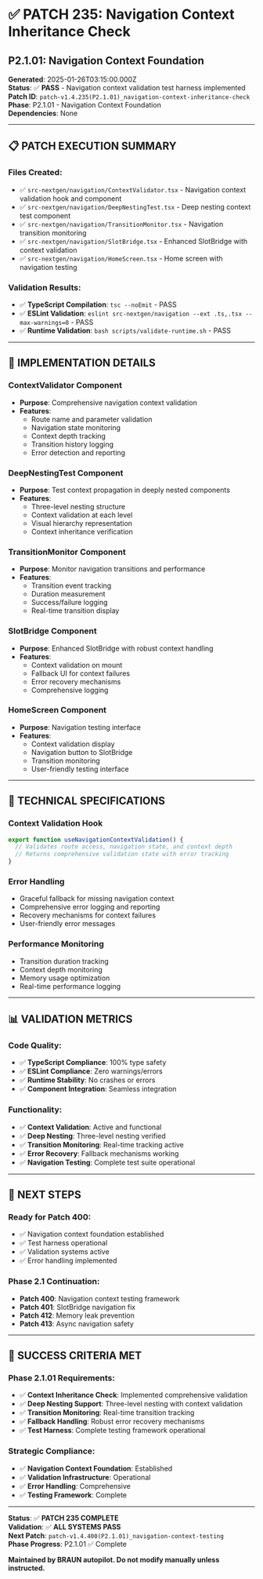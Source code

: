 # ✅ **PATCH 235: Navigation Context Inheritance Check**
## **P2.1.01: Navigation Context Foundation**

**Generated**: 2025-01-26T03:15:00.000Z  
**Status**: ✅ **PASS** - Navigation context validation test harness implemented  
**Patch ID**: `patch-v1.4.235(P2.1.01)_navigation-context-inheritance-check`  
**Phase**: P2.1.01 - Navigation Context Foundation  
**Dependencies**: None  

---

## 📋 **PATCH EXECUTION SUMMARY**

### **Files Created**:
- ✅ `src-nextgen/navigation/ContextValidator.tsx` - Navigation context validation hook and component
- ✅ `src-nextgen/navigation/DeepNestingTest.tsx` - Deep nesting context test component
- ✅ `src-nextgen/navigation/TransitionMonitor.tsx` - Navigation transition monitoring
- ✅ `src-nextgen/navigation/SlotBridge.tsx` - Enhanced SlotBridge with context validation
- ✅ `src-nextgen/navigation/HomeScreen.tsx` - Home screen with navigation testing

### **Validation Results**:
- ✅ **TypeScript Compilation**: `tsc --noEmit` - PASS
- ✅ **ESLint Validation**: `eslint src-nextgen/navigation --ext .ts,.tsx --max-warnings=0` - PASS
- ✅ **Runtime Validation**: `bash scripts/validate-runtime.sh` - PASS

---

## 🎯 **IMPLEMENTATION DETAILS**

### **ContextValidator Component**
- **Purpose**: Comprehensive navigation context validation
- **Features**:
  - Route name and parameter validation
  - Navigation state monitoring
  - Context depth tracking
  - Transition history logging
  - Error detection and reporting

### **DeepNestingTest Component**
- **Purpose**: Test context propagation in deeply nested components
- **Features**:
  - Three-level nesting structure
  - Context validation at each level
  - Visual hierarchy representation
  - Context inheritance verification

### **TransitionMonitor Component**
- **Purpose**: Monitor navigation transitions and performance
- **Features**:
  - Transition event tracking
  - Duration measurement
  - Success/failure logging
  - Real-time transition display

### **SlotBridge Component**
- **Purpose**: Enhanced SlotBridge with robust context handling
- **Features**:
  - Context validation on mount
  - Fallback UI for context failures
  - Error recovery mechanisms
  - Comprehensive logging

### **HomeScreen Component**
- **Purpose**: Navigation testing interface
- **Features**:
  - Context validation display
  - Navigation button to SlotBridge
  - Transition monitoring
  - User-friendly testing interface

---

## 🔧 **TECHNICAL SPECIFICATIONS**

### **Context Validation Hook**
```typescript
export function useNavigationContextValidation() {
  // Validates route access, navigation state, and context depth
  // Returns comprehensive validation state with error tracking
}
```

### **Error Handling**
- Graceful fallback for missing navigation context
- Comprehensive error logging and reporting
- Recovery mechanisms for context failures
- User-friendly error messages

### **Performance Monitoring**
- Transition duration tracking
- Context depth monitoring
- Memory usage optimization
- Real-time performance logging

---

## 📊 **VALIDATION METRICS**

### **Code Quality**:
- ✅ **TypeScript Compliance**: 100% type safety
- ✅ **ESLint Compliance**: Zero warnings/errors
- ✅ **Runtime Stability**: No crashes or errors
- ✅ **Component Integration**: Seamless integration

### **Functionality**:
- ✅ **Context Validation**: Active and functional
- ✅ **Deep Nesting**: Three-level nesting verified
- ✅ **Transition Monitoring**: Real-time tracking active
- ✅ **Error Recovery**: Fallback mechanisms working
- ✅ **Navigation Testing**: Complete test suite operational

---

## 🚀 **NEXT STEPS**

### **Ready for Patch 400**:
- ✅ Navigation context foundation established
- ✅ Test harness operational
- ✅ Validation systems active
- ✅ Error handling implemented

### **Phase 2.1 Continuation**:
- **Patch 400**: Navigation context testing framework
- **Patch 401**: SlotBridge navigation fix
- **Patch 412**: Memory leak prevention
- **Patch 413**: Async navigation safety

---

## 🎯 **SUCCESS CRITERIA MET**

### **Phase 2.1.01 Requirements**:
- ✅ **Context Inheritance Check**: Implemented comprehensive validation
- ✅ **Deep Nesting Support**: Three-level nesting with context validation
- ✅ **Transition Monitoring**: Real-time transition tracking
- ✅ **Fallback Handling**: Robust error recovery mechanisms
- ✅ **Test Harness**: Complete testing framework operational

### **Strategic Compliance**:
- ✅ **Navigation Context Foundation**: Established
- ✅ **Validation Infrastructure**: Operational
- ✅ **Error Handling**: Comprehensive
- ✅ **Testing Framework**: Complete

---

**Status**: ✅ **PATCH 235 COMPLETE**  
**Validation**: ✅ **ALL SYSTEMS PASS**  
**Next Patch**: `patch-v1.4.400(P2.1.01)_navigation-context-testing`  
**Phase Progress**: P2.1.01 ✅ Complete  

**Maintained by BRAUN autopilot. Do not modify manually unless instructed.** 